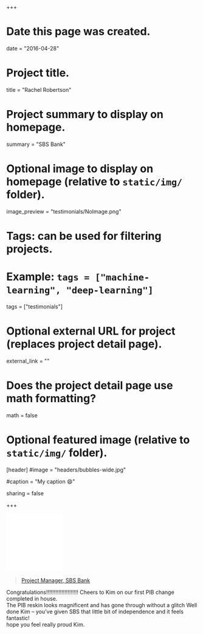 +++
# Date this page was created.
date = "2016-04-28"

# Project title.
title = "Rachel Robertson"

# Project summary to display on homepage.
summary = "SBS Bank"

# Optional image to display on homepage (relative to `static/img/` folder).
image_preview = "testimonials/NoImage.png"

# Tags: can be used for filtering projects.
# Example: `tags = ["machine-learning", "deep-learning"]`
tags = ["testimonials"]

# Optional external URL for project (replaces project detail page).
external_link = ""

# Does the project detail page use math formatting?
math = false

# Optional featured image (relative to `static/img/` folder).
[header]
#image = "headers/bubbles-wide.jpg"

#caption = "My caption :smile:"

sharing = false

+++

<img class="testimonial-img-bordered" src="../../img/testimonials/NoImage.png">

> [Project Manager, SBS Bank](../portfolio-sbs)

Congratulations!!!!!!!!!!!!!!!!!!!!! Cheers to Kim on our first PIB change completed in house.<br>
The PIB reskin looks magnificent and has gone through without a glitch Well done Kim – you’ve given SBS that little bit of independence and it feels fantastic!<br>
hope you feel really proud Kim.
